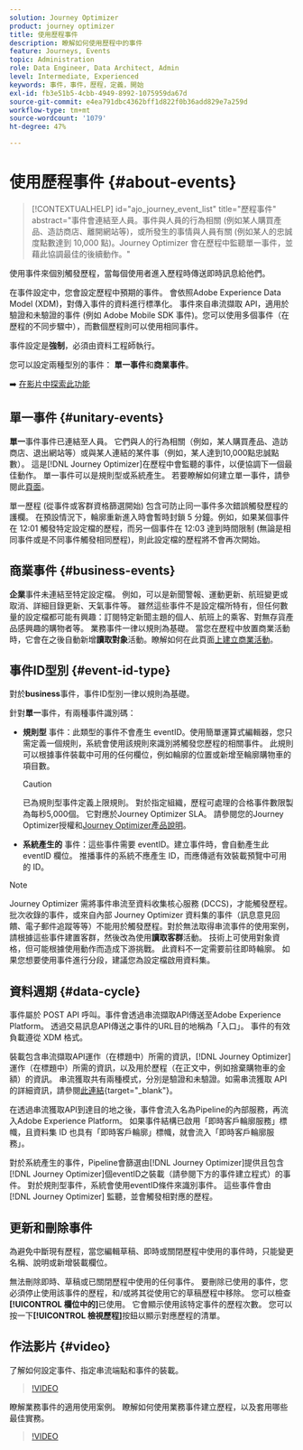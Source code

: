 ```yaml
---
solution: Journey Optimizer
product: journey optimizer
title: 使用歷程事件
description: 瞭解如何使用歷程中的事件
feature: Journeys, Events
topic: Administration
role: Data Engineer, Data Architect, Admin
level: Intermediate, Experienced
keywords: 事件，事件，歷程，定義，開始
exl-id: fb3e51b5-4cbb-4949-8992-1075959da67d
source-git-commit: e4ea791dbc4362bff1d822f0b36add829e7a259d
workflow-type: tm+mt
source-wordcount: '1079'
ht-degree: 47%

---
```


# 使用歷程事件 {#about-events}

>[!CONTEXTUALHELP]
>id="ajo_journey_event_list"
>title="歷程事件"
>abstract="事件會連結至人員。事件與人員的行為相關 (例如某人購買產品、造訪商店、離開網站等)，或所發生的事情與人員有關 (例如某人的忠誠度點數達到 10,000 點)。Journey Optimizer 會在歷程中監聽單一事件，並藉此協調最佳的後續動作。"

使用事件來個別觸發歷程，當每個使用者進入歷程時傳送即時訊息給他們。

在事件設定中，您會設定歷程中預期的事件。 會依照Adobe Experience Data Model (XDM)，對傳入事件的資料進行標準化。 事件來自串流擷取 API，適用於驗證和未驗證的事件 (例如 Adobe Mobile SDK 事件)。您可以使用多個事件（在歷程的不同步驟中），而數個歷程則可以使用相同事件。

事件設定是&#x200B;**強制**，必須由資料工程師執行。

您可以設定兩種型別的事件： **單一事件**&#x200B;和&#x200B;**商業事件**。


➡️ [在影片中探索此功能](#video)

## 單一事件 {#unitary-events}

**單一**&#x200B;事件事件已連結至人員。 它們與人的行為相關（例如，某人購買產品、造訪商店、退出網站等）或與某人連結的某件事（例如，某人達到10,000點忠誠點數）。 這是[!DNL Journey Optimizer]在歷程中會監聽的事件，以便協調下一個最佳動作。 單一事件可以是規則型或系統產生。 若要瞭解如何建立單一事件，請參閱此[頁面](../event/about-creating.md)。

單一歷程 (從事件或客群資格篩選開始) 包含可防止同一事件多次錯誤觸發歷程的護欄。 在預設情況下，輪廓重新進入時會暫時封鎖 5 分鐘。例如，如果某個事件在 12:01 觸發特定設定檔的歷程，而另一個事件在 12:03 達到時間限制 (無論是相同事件或是不同事件觸發相同歷程)，則此設定檔的歷程將不會再次開始。

## 商業事件 {#business-events}

**企業**&#x200B;事件未連結至特定設定檔。 例如，可以是新聞警報、運動更新、航班變更或取消、詳細目錄更新、天氣事件等。 雖然這些事件不是設定檔所特有，但任何數量的設定檔都可能有興趣：訂閱特定新聞主題的個人、航班上的乘客、對無存貨產品感興趣的購物者等。 業務事件一律以規則為基礎。 當您在歷程中放置商業活動時，它會在之後自動新增&#x200B;**讀取對象**&#x200B;活動。瞭解如何在此頁面[上建立商業活動](../event/about-creating-business.md)。


## 事件ID型別 {#event-id-type}

對於&#x200B;**business**&#x200B;事件，事件ID型別一律以規則為基礎。

針對&#x200B;**單一**&#x200B;事件，有兩種事件識別碼：

* **規則型** 事件：此類型的事件不會產生 eventID。使用簡單運算式編輯器，您只需定義一個規則，系統會使用該規則來識別將觸發您歷程的相關事件。 此規則可以根據事件裝載中可用的任何欄位，例如輪廓的位置或新增至輪廓購物車的項目數。

  >[!CAUTION]
  >
  >已為規則型事件定義上限規則。 對於指定組織，歷程可處理的合格事件數限製為每秒5,000個。 它對應於Journey Optimizer SLA。 請參閱您的Journey Optimizer授權和[Journey Optimizer產品說明](https://helpx.adobe.com/tw/legal/product-descriptions/adobe-journey-optimizer.html)。

* **系統產生的** 事件：這些事件需要 eventID。建立事件時，會自動產生此 eventID 欄位。 推播事件的系統不應產生 ID，而應傳遞有效裝載預覽中可用的 ID。

>[!NOTE]
>
>Journey Optimizer 需將事件串流至資料收集核心服務 (DCCS)，才能觸發歷程。 批次收錄的事件，或來自內部 Journey Optimizer 資料集的事件（訊息意見回饋、電子郵件追蹤等等）不能用於觸發歷程。對於無法取得串流事件的使用案例，請根據這些事件建置客群，然後改為使用&#x200B;**讀取客群**&#x200B;活動。 技術上可使用對象資格，但可能根據使用動作而造成下游挑戰。 此資料不一定需要前往即時輪廓。 如果您想要使用事件進行分段，建議您為設定檔啟用資料集。

## 資料週期 {#data-cycle}

事件屬於 POST API 呼叫。事件會透過串流擷取API傳送至Adobe Experience Platform。 透過交易訊息API傳送之事件的URL目的地稱為「入口」。 事件的有效負載遵從 XDM 格式。

裝載包含串流擷取API運作（在標題中）所需的資訊，[!DNL Journey Optimizer]運作（在標題中）所需的資訊，以及用於歷程（在正文中，例如捨棄購物車的金額）的資訊。 串流獲取共有兩種模式，分別是驗證和未驗證。如需串流獲取 API 的詳細資訊，請參閱[此連結](https://experienceleague.adobe.com/docs/experience-platform/xdm/api/getting-started.html?lang=zh-Hant){target="_blank"}。

在透過串流獲取API到達目的地之後，事件會流入名為Pipeline的內部服務，再流入Adobe Experience Platform。 如果事件結構已啟用「即時客戶輪廓服務」標幟，且資料集 ID 也具有「即時客戶輪廓」標幟，就會流入「即時客戶輪廓服務」。

對於系統產生的事件，Pipeline會篩選由[!DNL Journey Optimizer]提供且包含[!DNL Journey Optimizer]個eventID之裝載（請參閱下方的事件建立程式）的事件。 對於規則型事件，系統會使用eventID條件來識別事件。 這些事件會由 [!DNL Journey Optimizer] 監聽，並會觸發相對應的歷程。

## 更新和刪除事件

為避免中斷現有歷程，當您編輯草稿、即時或關閉歷程中使用的事件時，只能變更名稱、說明或新增裝載欄位。

無法刪除即時、草稿或已關閉歷程中使用的任何事件。 要刪除已使用的事件，您必須停止使用該事件的歷程，和/或將其從使用它的草稿歷程中移除。 您可以檢查&#x200B;**[!UICONTROL 欄位中的]**&#x200B;已使用。 它會顯示使用該特定事件的歷程次數。 您可以按一下&#x200B;**[!UICONTROL 檢視歷程]**&#x200B;按鈕以顯示對應歷程的清單。

## 作法影片 {#video}

了解如何設定事件、指定串流端點和事件的裝載。

>[!VIDEO](https://video.tv.adobe.com/v/336253?quality=12)

瞭解業務事件的適用使用案例。 瞭解如何使用業務事件建立歷程，以及套用哪些最佳實務。

>[!VIDEO](https://video.tv.adobe.com/v/334234?quality=12)

